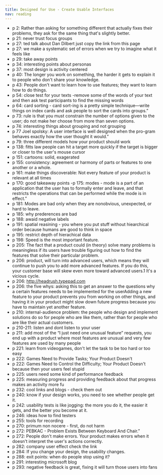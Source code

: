 ```yaml
---
title: Designed for Use - Create Usable Interfaces
nav: reading
---
```


- p 2: Rather than asking for something different that actually fixes their problems, they ask for the same thing that's slightly better.
- p 21: never trust focus groups
- p 27: ted talk about Dan Dilbert just copy the link from this page
- p 27: we make a systematic set of errors when we try to imagine what it feels like
- p 29: take away points
- p 34: interesting points about personas
- p 37: most design is activity centered
- p 40: The longer you work on something, the harder it gets to explain it to people who don't share your knowledge.
- p 43: People don't want to learn how to use features; they want to learn how to do things.
- p 54: close test for your texts -remove some of the words of your text and then ask test participants to find the missing words
- p 64: card sorting - card sort-ing is a pretty simple technique—write things on index cards and ask people to sort the cards into groups.”
- p 73: rule is that you must constrain the number of options given to the user; do not make her choose from more than seven options.
- p 74: interesting things about grouping and not grouping
- p 77 Joel spolsky: A user interface is well designed when the pro-gram behaves exactly how the user thought it would.”
- p 79: three different models how your product should work
- p 138: fitts law people can hit a target more quickly if the target is bigger or closer to the user's mouse cursor
- p 151: cartoons: solid, exagerated
- p 155: consistency: agreement or harmony of parts or features to one another or a whole.
- p 161: make things discoverable: Not every feature of your product is relevant at all times
- p 170: good takeaway points
-p 175: modes - mode is a part of an application that the user has to formally enter and leave, and that restricts the operations that can be performed while the mode is in effect.”
- p 181: Modes are bad only when they are nonobvious, unexpected, or hard to leave.
- p 185: why prederences are bad
- p 188: awaid negative labels
- p 191: spatial reasining - you where you put stuff without hiearchical order because humans are good to think in space
- p 195: restrict depth of hierachical data
- p 198: Speed is the most important
feature.
- p 205: The fact that a product could (in theory) solve many problems is meaningless if its users have trouble figuring out how to find the features that solve their particular problem.
- p 206: product, will turn into advanced users, which means they will continue to push you to add more advanced features. If you do this, your customer base will skew even more toward advanced users.1 It's a vicious cycle.
- p 206: http://headrush.typepad.com
- p 206: the five whys: asking this to get an answer to the questions why a certain features needs to be implemented for the userAdding a new feature to your product prevents you from working on other things, and having it in your product might slow down future progress because you have to maintain yet another feature.
- p 210: internal-audience problem: the people who design and implement solutions do so for people who are like them, rather than for people who are like their actual customers.
- p 210-211: listen and dont listen to your user
- p 211: add most of the “I just need one unusual feature” requests, you end up with a product where most features are unusual and very few features are used by many people
- p 221: learn from videogames, don't let the task to be too hard or too easy
- p 222: Games Need to Provide Tasks; Your Product Doesn't
- p 222: Games Need to Control the Difficulty; Your Product Doesn't because then your users feel stupid
- p 225: users need some kind of performance feedback
- p 225: measuring progress and providing feedback about that progress makes an activity more fu
- p 232: cool links and blogs - check them out
- p 240: know if your design works, you need to see whether people get it.
- p 242: usability tests is like jogging: the more you do it, the easier it gets, and the better you become at it.
- p 246: ideas how to find testers
- p 255: tools for recording
- p 270: primum non nocere - first, do not harm
- p 272: PEBKAC - Problem Exists Between Keyboard And Chair.”
- p 272: People don't make errors. Your product makes errors when it doesn't interpret the user's actions correctly.
- p 282: company user effect check the link
- p 284: If you change your design, the usability changes.
- p 288: exit points: when do people stop using it?
- p 291: interesting microsoft blog
- p 293: negative feedback is great, fixing it will turn those users into fans

